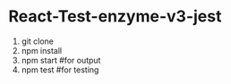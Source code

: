 # React-Test-enzyme-v3-jest
1. git clone
2. npm install
3. npm start #for output
4. npm test #for testing
